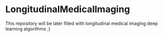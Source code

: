 # LongitudinalMedicalImaging
This repository will be later filled with  longitudinal medical imaging deep learning algorithms ;) 

